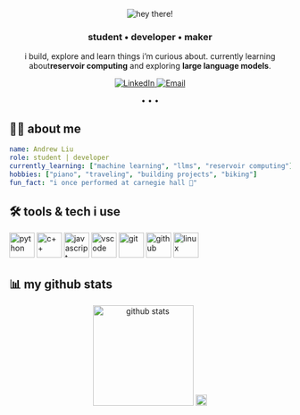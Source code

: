 <!-- ====== Header (animated) ====== -->
<p align="center">
  <img
    src="https://capsule-render.vercel.app/api?type=waving&height=160&text=hey%20there!%20👋&fontAlign=50&animation=fadeIn&color=gradient&section=header"
    alt="hey there!"
  />
</p>

<!-- ====== Quick intro ====== -->
<h3 align="center">student • developer • maker</h3>
<p align="center">
  i build, explore and learn things i’m curious about. currently learning about<b>reservoir computing</b> and exploring <b>large language models</b>.
</p>

<!-- ====== Social / contact (clean badges) ====== -->
<p align="center">
  <a href="https://www.linkedin.com/in/andrew-liu-22657133a" target="_blank">
    <img alt="LinkedIn" src="https://img.shields.io/badge/LinkedIn-0A66C2?logo=linkedin&logoColor=white">
  </a>
  <!--
  <a href="https://your-link-here" target="_blank">
    <img alt="Portfolio" src="https://img.shields.io/badge/Portfolio-000000?logo=vercel&logoColor=white">
  </a>
  -->
  <a href="andrewliu3477@gmail.com">
    <img alt="Email" src="https://img.shields.io/badge/Email-D14836?logo=gmail&logoColor=white">
  </a>
</p>

<!-- subtle divider -->
<p align="center">• • •</p>

## 👨‍💻 about me  
```yaml
name: Andrew Liu
role: student | developer
currently_learning: ["machine learning", "llms", "reservoir computing"]
hobbies: ["piano", "traveling", "building projects", "biking"]
fun_fact: "i once performed at carnegie hall 🎹"
```

## 🛠️ tools & tech i use  

<p align="left">
  <!-- languages -->
  <img src="https://cdn.jsdelivr.net/gh/devicons/devicon/icons/python/python-original.svg" alt="python" width="45" height="45"/>
  <img src="https://cdn.jsdelivr.net/gh/devicons/devicon/icons/cplusplus/cplusplus-original.svg" alt="c++" width="45" height="45"/>
  <img src="https://cdn.jsdelivr.net/gh/devicons/devicon/icons/javascript/javascript-original.svg" alt="javascript" width="45" height="45"/>
  
  <!-- tools -->
  <img src="https://cdn.jsdelivr.net/gh/devicons/devicon/icons/vscode/vscode-original.svg" alt="vscode" width="45" height="45"/>
  <img src="https://cdn.jsdelivr.net/gh/devicons/devicon/icons/git/git-original.svg" alt="git" width="45" height="45"/>
  <img src="https://cdn.jsdelivr.net/gh/devicons/devicon/icons/github/github-original.svg" alt="github" width="45" height="45"/>
  
  <!-- extra (swap for what you use) -->
  <img src="https://cdn.jsdelivr.net/gh/devicons/devicon/icons/linux/linux-original.svg" alt="linux" width="45" height="45"/>
</p>

## 📊 my github stats

<p align="center">
  <img src="https://github-readme-stats.vercel.app/api?username=snowbird91&show_icons=true&theme=tokyonight" alt="github stats" height="180"/>
  <img src="https://github-readme-stats.vercel.app/api/top-langs/?username=snowbird91&layout=compact&theme=tokyonight" alt="top langs" height="20
    0"/>
</p>
